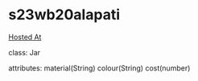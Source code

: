 # s23wb20alapati

[Hosted At](https://s23wb20alapati.onrender.com/)

class: Jar

attributes:
material(String)
colour(String)
cost(number)


